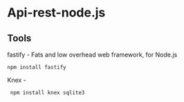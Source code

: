# Api-rest-node.js

## Tools

fastify - Fats and low overhead web framework, for Node.js

```
npm install fastify

```

Knex - 

```
 npm install knex sqlite3

```

